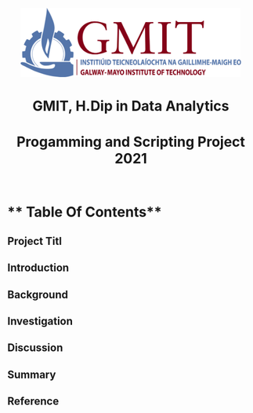

<p align="center">
  <img src="GMIT_logo.jpg" width="450" />
</p>


<H1 align="center"> GMIT, H.Dip in Data Analytics  </H1>
<H1 align="center"> Progamming and Scripting Project 2021 </H1>
<br/>



# ** Table Of Contents** 
## Project Titl
## Introduction
## Background 
## Investigation
## Discussion
## Summary
## Reference

<br/>





































